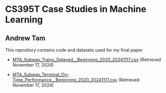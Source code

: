 # CS395T Case Studies in Machine Learning
## Andrew Tam

This repository contains code and datasets used for my final paper

- [MTA_Subway_Trains_Delayed__Beginning_2020_20241117.csv](https://data.ny.gov/Transportation/MTA-Subway-Trains-Delayed-Beginning-2020/wx2t-qtaz/about_data) (Retrieved November 17, 2024)

- [MTA_Subway_Terminal_On-Time_Performance__Beginning_2020_20241117.csv](https://data.ny.gov/Transportation/MTA-Subway-Terminal-On-Time-Performance-Beginning-/vtvh-gimj/about_data) (Retrieved November 17, 2024)



 
